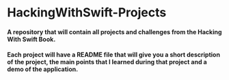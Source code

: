 # HackingWithSwift-Projects
#### A repository that will contain all projects and challenges from the Hacking With Swift Book.
#### Each project will have a README file that will give you a short description of the project, the main points that I learned during that project and a demo of the application.
